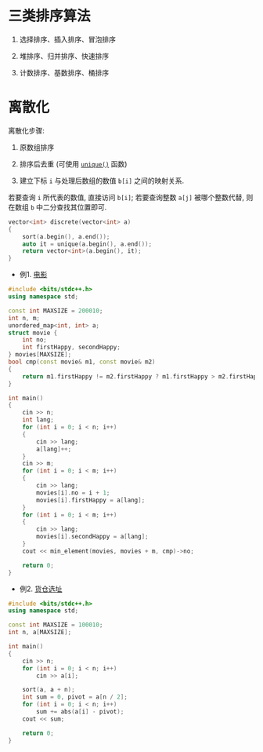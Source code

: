 # 三类排序算法

1. 选择排序、插入排序、冒泡排序

2. 堆排序、归并排序、快速排序

3. 计数排序、基数排序、桶排序

# 离散化

离散化步骤:

1. 原数组排序

2. 排序后去重 (可使用 [`unique()`](http://www.cplusplus.com/reference/algorithm/unique/?kw=unique) 函数)

3. 建立下标 `i` 与处理后数组的数值 `b[i]` 之间的映射关系.

若要查询 `i` 所代表的数值, 直接访问 `b[i]`; 若要查询整数 `a[j]` 被哪个整数代替, 则在数组 `b` 中二分查找其位置即可.

```c++
vector<int> discrete(vector<int> a)
{
    sort(a.begin(), a.end());
    auto it = unique(a.begin(), a.end());
    return vector<int>(a.begin(), it);
}
```

* 例1. [电影](https://www.acwing.com/problem/content/105/)

```c++
#include <bits/stdc++.h>
using namespace std;

const int MAXSIZE = 200010;
int n, m;
unordered_map<int, int> a;
struct movie {
    int no;
    int firstHappy, secondHappy;
} movies[MAXSIZE];
bool cmp(const movie& m1, const movie& m2)
{
    return m1.firstHappy != m2.firstHappy ? m1.firstHappy > m2.firstHappy : m1.secondHappy > m2.secondHappy;
}

int main()
{
    cin >> n;
    int lang;
    for (int i = 0; i < n; i++)
    {
        cin >> lang;
        a[lang]++;
    }
    cin >> m;
    for (int i = 0; i < m; i++)
    {
        cin >> lang;
        movies[i].no = i + 1;
        movies[i].firstHappy = a[lang];
    }
    for (int i = 0; i < m; i++)
    {
        cin >> lang;
        movies[i].secondHappy = a[lang];
    }
    cout << min_element(movies, movies + m, cmp)->no;

    return 0;
}
```

* 例2. [货仓选址](https://www.acwing.com/problem/content/106/)

```c++
#include <bits/stdc++.h>
using namespace std;

const int MAXSIZE = 100010;
int n, a[MAXSIZE];

int main()
{
    cin >> n;
    for (int i = 0; i < n; i++)
        cin >> a[i];

    sort(a, a + n);
    int sum = 0, pivot = a[n / 2];
    for (int i = 0; i < n; i++)
        sum += abs(a[i] - pivot);
    cout << sum;

    return 0;
}
```